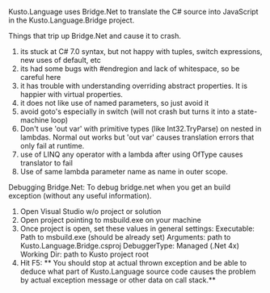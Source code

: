 
Kusto.Language uses Bridge.Net to translate the C# source into JavaScript in the Kusto.Language.Bridge project.

Things that trip up Bridge.Net and cause it to crash.

1) its stuck at C# 7.0 syntax, but not happy with tuples, switch expressions, new uses of default, etc
2) its had some bugs with #endregion and lack of whitespace, so be careful here
3) it has trouble with understanding overriding abstract properties. It is happier with virtual properties.
4) it does not like use of named parameters, so just avoid it
5) avoid goto's especially in switch (will not crash but turns it into a state-machine loop)
6) Don't use 'out var' with primitive types (like Int32.TryParse) on nested in lambdas. Normal out works but 'out var' causes translation errors that only fail at runtime.
7) use of LINQ any operator with a lambda after using OfType<XXX> causes translator to fail
8) Use of same lambda parameter name as name in outer scope.

Debugging Bridge.Net:
To debug bridge.net when you get an build exception (without any useful information).

1) Open Visual Studio w/o project or solution
2) Open project pointing to msbuild.exe on your machine
3) Once project is open, set these values in general settings:
     Executable:     Path to msbuild.exe (should be already set)
     Arguments:      path to Kusto.Language.Bridge.csproj
     DebuggerType:   Managed (.Net 4x)
     Working Dir:    path to Kusto project root
4) Hit F5: 
   ** You should stop at actual thrown exception and be able to deduce 
      what part of Kusto.Language source code causes the problem by 
      actual exception message or other data on call stack.**
